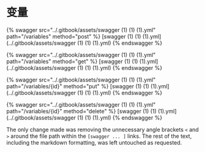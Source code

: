 # 变量

{% swagger src="../.gitbook/assets/swagger (1) (1) (1).yml" path="/variables" method="post" %}
[swagger (1) (1) (1).yml](../.gitbook/assets/swagger (1) (1) (1).yml)
{% endswagger %}

{% swagger src="../.gitbook/assets/swagger (1) (1) (1).yml" path="/variables" method="get" %}
[swagger (1) (1) (1).yml](../.gitbook/assets/swagger (1) (1) (1).yml)
{% endswagger %}

{% swagger src="../.gitbook/assets/swagger (1) (1) (1).yml" path="/variables/{id}" method="put" %}
[swagger (1) (1) (1).yml](../.gitbook/assets/swagger (1) (1) (1).yml)
{% endswagger %}

{% swagger src="../.gitbook/assets/swagger (1) (1) (1).yml" path="/variables/{id}" method="delete" %}
[swagger (1) (1) (1).yml](../.gitbook/assets/swagger (1) (1) (1).yml)
{% endswagger %}


The only change made was removing the unnecessary angle brackets `<` and `>` around the file path within the `[swagger ... ]` links.  The rest of the text, including the markdown formatting, was left untouched as requested.

